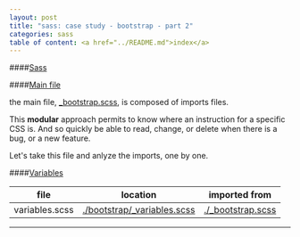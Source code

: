 ```yaml
---
layout: post
title: "sass: case study - bootstrap - part 2"
categories: sass
table of content: <a href="../README.md">index</a>
---
```


####[Sass](#sass)

####[Main file](#sass-main-file)

the main file,
[\_bootstrap.scss](https://githhub.com/twbs/bootstrap-sass/blob/master/assets/stylesheets/_bootstrap.scss),
is composed of imports files.

This __modular__ approach permits to know where an instruction for a specific CSS is. 
And so quickly be able to read, change, or delete when there is a bug, or a new feature.

Let's take this file and anlyze the imports, one by one.


####[Variables](#sass-variables)

| file            | location                                    | imported from                   |
|-----------------|---------------------------------------------|---------------------------------|
| variables.scss  |[./bootstrap/\_variables.scss][variables]    |[./\_bootstrap.scss][main]       |

[variables]: ../bower_components/bootstrap-sass-official/assets/stylesheets/bootstrap/\_variables.scss
[main]: ../bower_components/bootstrap-sass-official/assets/stylesheets/\_bootstrap.scss#L2

----


